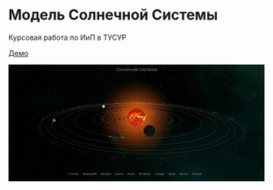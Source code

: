 # Модель Солнечной Системы
Курсовая работа по ИиП в ТУСУР

[Демо](https://tihi777.github.io/solar-system/)

![Solar System](https://github.com/Tihi777/Tihi777.github.io/raw/master/src/img/planets/solarSystem.png)
